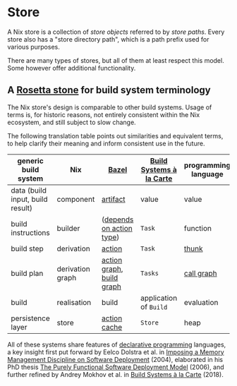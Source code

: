 # Store

A Nix store is a collection of *store objects* referred to by *store paths*.
Every store also has a "store directory path", which is a path prefix used for various purposes.

There are many types of stores, but all of them at least respect this model.
Some however offer additional functionality.

## A [Rosetta stone](https://en.m.wikipedia.org/wiki/Rosetta_Stone) for build system terminology

The Nix store's design is comparable to other build systems.
Usage of terms is, for historic reasons, not entirely consistent within the Nix ecosystem, and still subject to slow change.

The following translation table points out similarities and equivalent terms, to help clarify their meaning and inform consistent use in the future.

generic build system | Nix | [Bazel](https://bazel.build/start/bazel-intro) | [Build Systems à la Carte](https://www.microsoft.com/en-us/research/uploads/prod/2018/03/build-systems.pdf) | programming language
-- | -- | -- | -- | --
data (build input, build result) | component | [artifact](https://bazel.build/reference/glossary#artifact) | value | value
build instructions | builder | ([depends on action type](https://docs.bazel.build/versions/main/skylark/lib/actions.html)) | `Task` | function
build step | derivation | [action](https://bazel.build/reference/glossary#action) | `Task` | [thunk](https://en.m.wikipedia.org/wiki/Thunk)
build plan | derivation graph | [action graph](https://bazel.build/reference/glossary#action-graph), [build graph](https://bazel.build/reference/glossary#build-graph) | `Tasks` | [call graph](https://en.m.wikipedia.org/wiki/Call_graph)
build | realisation | build | application of `Build` | evaluation
persistence layer | store | [action cache](https://bazel.build/reference/glossary#action-cache) | `Store` | heap

All of these systems share features of [declarative programming](https://en.m.wikipedia.org/wiki/Declarative_programming) languages, a key insight first put forward by Eelco Dolstra et al. in [Imposing a Memory Management Discipline on Software Deployment](https://edolstra.github.io/pubs/immdsd-icse2004-final.pdf) (2004), elaborated in his PhD thesis [The Purely Functional Software
Deployment Model](https://edolstra.github.io/pubs/phd-thesis.pdf) (2006), and further refined by Andrey Mokhov et al. in [Build Systems à la Carte](https://www.microsoft.com/en-us/research/uploads/prod/2018/03/build-systems.pdf) (2018).
